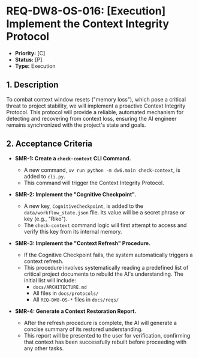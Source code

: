 # REQ-DW8-OS-016: [Execution] Implement the Context Integrity Protocol

- **Priority:** [C]
- **Status:** [P]
- **Type:** Execution

## 1. Description

To combat context window resets ("memory loss"), which pose a critical threat to project stability, we will implement a proactive Context Integrity Protocol. This protocol will provide a reliable, automated mechanism for detecting and recovering from context loss, ensuring the AI engineer remains synchronized with the project's state and goals.

## 2. Acceptance Criteria

- **SMR-1: Create a `check-context` CLI Command.**
  - A new command, `uv run python -m dw6.main check-context`, is added to `cli.py`.
  - This command will trigger the Context Integrity Protocol.

- **SMR-2: Implement the "Cognitive Checkpoint".**
  - A new key, `CognitiveCheckpoint`, is added to the `data/workflow_state.json` file. Its value will be a secret phrase or key (e.g., "Riko").
  - The `check-context` command logic will first attempt to access and verify this key from its internal memory.

- **SMR-3: Implement the "Context Refresh" Procedure.**
  - If the Cognitive Checkpoint fails, the system automatically triggers a context refresh.
  - This procedure involves systematically reading a predefined list of critical project documents to rebuild the AI's understanding. The initial list will include:
    - `docs/ARCHITECTURE.md`
    - All files in `docs/protocols/`
    - All `REQ-DW8-OS-*` files in `docs/reqs/`

- **SMR-4: Generate a Context Restoration Report.**
  - After the refresh procedure is complete, the AI will generate a concise summary of its restored understanding.
  - This report will be presented to the user for verification, confirming that context has been successfully rebuilt before proceeding with any other tasks.